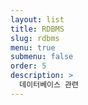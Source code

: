 ```yaml
---
layout: list
title: RDBMS
slug: rdbms
menu: true
submenu: false
order: 5
description: >
  데이터베이스 관련 
---
```

